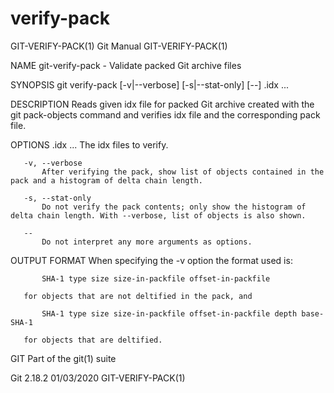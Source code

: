  # verify-pack 
GIT-VERIFY-PACK(1)                                                                                Git Manual                                                                               GIT-VERIFY-PACK(1)

NAME
       git-verify-pack - Validate packed Git archive files

SYNOPSIS
       git verify-pack [-v|--verbose] [-s|--stat-only] [--] <pack>.idx ...

DESCRIPTION
       Reads given idx file for packed Git archive created with the git pack-objects command and verifies idx file and the corresponding pack file.

OPTIONS
       <pack>.idx ...
           The idx files to verify.

       -v, --verbose
           After verifying the pack, show list of objects contained in the pack and a histogram of delta chain length.

       -s, --stat-only
           Do not verify the pack contents; only show the histogram of delta chain length. With --verbose, list of objects is also shown.

       --
           Do not interpret any more arguments as options.

OUTPUT FORMAT
       When specifying the -v option the format used is:

           SHA-1 type size size-in-packfile offset-in-packfile

       for objects that are not deltified in the pack, and

           SHA-1 type size size-in-packfile offset-in-packfile depth base-SHA-1

       for objects that are deltified.

GIT
       Part of the git(1) suite

Git 2.18.2                                                                                        01/03/2020                                                                               GIT-VERIFY-PACK(1)
